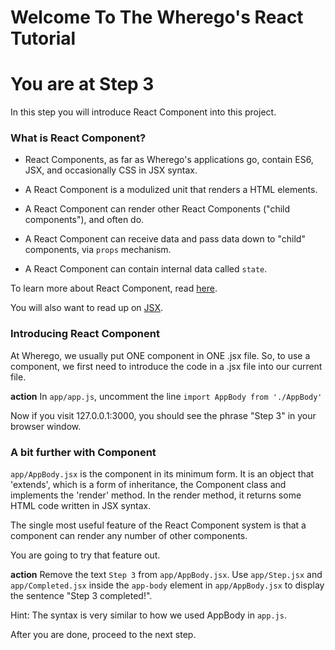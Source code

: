 # Welcome To The Wherego's React Tutorial

# You are at Step 3 

In this step you will introduce React Component into this project.

### What is React Component?
* React Components, as far as Wherego's applications go, contain ES6, JSX, and occasionally CSS in JSX syntax.

* A React Component is a modulized unit that renders a HTML elements.

* A React Component can render other React Components ("child components"), and often do.

* A React Component can receive data and pass data down to "child" components, via `props` mechanism. 

* A React Component can contain internal data called `state`.

To learn more about React Component, read [here](https://facebook.github.io/react/docs/react-component.html).

You will also want to read up on [JSX](https://shripadk.github.io/react/docs/displaying-data.html).

### Introducing React Component
At Wherego, we usually put ONE component in ONE .jsx file. So, to use a component, we first need to introduce the code in a .jsx file into our current file.

**action** In `app/app.js`, uncomment the line `import AppBody from './AppBody'`

Now if you visit 127.0.0.1:3000, you should see the phrase "Step 3" in your browser window.

### A bit further with Component
`app/AppBody.jsx` is the component in its minimum form. It is an object that 'extends', which is a form of inheritance, the Component class and implements the 'render' method. In the render method, it returns some HTML code written in JSX syntax.

The single most useful feature of the React Component system is that a component can render any number of other components.

You are going to try that feature out.

**action** Remove the text `Step 3` from `app/AppBody.jsx`. Use `app/Step.jsx` and `app/Completed.jsx` inside the `app-body` element in `app/AppBody.jsx` to display the sentence "Step 3 completed!".

Hint: The syntax is very similar to how we used AppBody in `app.js`.

After you are done, proceed to the next step.
 
